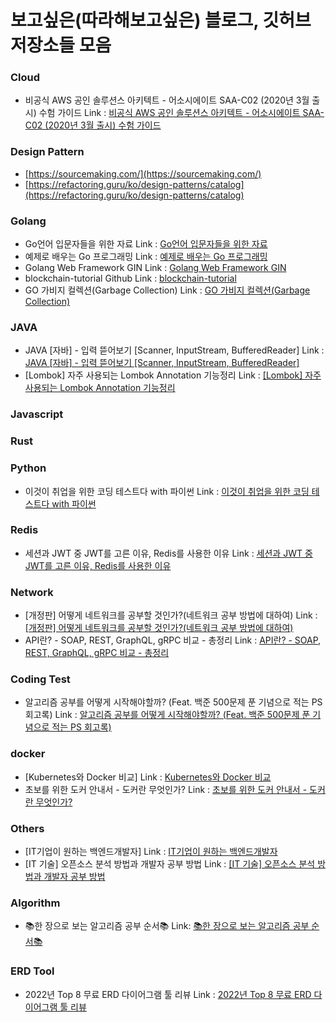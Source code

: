 # 보고싶은(따라해보고싶은) 블로그, 깃허브 저장소들 모음

### Cloud
- 비공식 AWS 공인 솔루션스 아키텍트 - 어소시에이트 SAA-C02 (2020년 3월 출시) 수험 가이드 Link : [비공식 AWS 공인 솔루션스 아키텍트 - 어소시에이트 SAA-C02 (2020년 3월 출시) 수험 가이드](https://github.com/serithemage/AWSCertifiedSolutionsArchitectUnofficialStudyGuide)


### Design Pattern
- [https://sourcemaking.com/](https://sourcemaking.com/)
- [https://refactoring.guru/ko/design-patterns/catalog](https://refactoring.guru/ko/design-patterns/catalog)

### Golang
- Go언어 입문자들을 위한 자료 Link : [Go언어 입문자들을 위한 자료](https://hyunsang.dev/golang-beginner/)
- 예제로 배우는 Go 프로그래밍 Link : [예제로 배우는 Go 프로그래밍](http://golang.site/)
- Golang Web Framework GIN Link : [Golang Web Framework GIN](https://gin-gonic.com/)
- blockchain-tutorial Github Link : [blockchain-tutorial](https://github.com/mingrammer/blockchain-tutorial)
- GO 가비지 컬렉션(Garbage Collection) Link : [GO 가비지 컬렉션(Garbage Collection)](https://artist-developer.tistory.com/13)


### JAVA
- JAVA [자바] - 입력 뜯어보기 [Scanner, InputStream, BufferedReader] Link : [JAVA [자바] - 입력 뜯어보기 [Scanner, InputStream, BufferedReader]](https://st-lab.tistory.com/41)
- [Lombok] 자주 사용되는 Lombok Annotation 기능정리 Link : [[Lombok] 자주 사용되는 Lombok Annotation 기능정리](https://haenny.tistory.com/387)


### Javascript



### Rust



### Python
- 이것이 취업을 위한 코딩 테스트다 with 파이썬 Link : [이것이 취업을 위한 코딩 테스트다 with 파이썬](https://www.youtube.com/playlist?list=PLRx0vPvlEmdAghTr5mXQxGpHjWqSz0dgC)


### Redis
- 세션과 JWT 중 JWT를 고른 이유, Redis를 사용한 이유 Link : [세션과 JWT 중 JWT를 고른 이유, Redis를 사용한 이유](https://velog.io/@lluna/%EC%84%B8%EC%85%98%EA%B3%BC-JWT-%EC%A4%91-JWT%EB%A5%BC-%EA%B3%A0%EB%A5%B8-%EC%9D%B4%EC%9C%A0-Redis%EB%A5%BC-%EC%82%AC%EC%9A%A9%ED%95%9C-%EC%9D%B4%EC%9C%A0)


### Network
- [개정판] 어떻게 네트워크를 공부할 것인가?(네트워크 공부 방법에 대하여) Link : [[개정판] 어떻게 네트워크를 공부할 것인가?(네트워크 공부 방법에 대하여)](https://covenant.tistory.com/222)
- API란? - SOAP, REST, GraphQL, gRPC 비교 - 총정리 Link : [API란? - SOAP, REST, GraphQL, gRPC 비교 - 총정리](https://bangu4.tistory.com/167)


### Coding Test
- 알고리즘 공부를 어떻게 시작해야할까? (Feat. 백준 500문제 푼 기념으로 적는 PS 회고록) Link : [알고리즘 공부를 어떻게 시작해야할까? (Feat. 백준 500문제 푼 기념으로 적는 PS 회고록)](https://steady-coding.tistory.com/260)

### docker
- [Kubernetes와 Docker 비교] Link : [Kubernetes와 Docker 비교](https://www.atlassian.com/ko/microservices/microservices-architecture/kubernetes-vs-docker)
- 초보를 위한 도커 안내서 - 도커란 무엇인가?  Link : [초보를 위한 도커 안내서 - 도커란 무엇인가?](https://subicura.com/2017/01/19/docker-guide-for-beginners-1.html)


### Others
- [IT기업이 원하는 백엔드개발자] Link : [IT기업이 원하는 백엔드개발자](https://velog.io/@ngngs/IT기업이-원하는-백엔드개발자)
- [IT 기술] 오픈소스 분석 방법과 개발자 공부 방법 Link : [[IT 기술] 오픈소스 분석 방법과 개발자 공부 방법](https://development-crow.tistory.com/21)


### Algorithm
- 📚한 장으로 보는 알고리즘 공부 순서📚 Link: [📚한 장으로 보는 알고리즘 공부 순서📚](https://velog.io/@ngngs/%ED%95%9C-%EC%9E%A5%EC%9C%BC%EB%A1%9C-%EB%B3%B4%EB%8A%94-%EC%95%8C%EA%B3%A0%EB%A6%AC%EC%A6%98)



### ERD Tool
- 2022년 Top 8 무료 ERD 다이어그램 툴 리뷰 Link : [2022년 Top 8 무료 ERD 다이어그램 툴 리뷰](https://gitmind.com/kr/er-diagram-tool.html)
